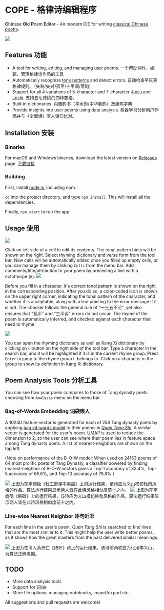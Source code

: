 # COPE - 格律诗编辑程序
**C**hinese **O**ld **P**oem **E**ditor - An modern IDE for writing [classical Chinese poetry](https://en.wikipedia.org/wiki/Classical_Chinese_poetry).

![](screenshots/screenshot01.png)


## Features 功能

- A tool for writing, editing, and managing user poems. 一个帮助创作、编辑、管理格律诗作品的工具
- Automatically recognize [tone patterns](https://en.wikipedia.org/wiki/Tone_pattern) and detect errors. 自动检查平仄等格律规则。（失粘/失对/孤平/三平调/落韵）
- Support for all 4 variations of 5-character and 7-character [Jueju](https://en.wikipedia.org/wiki/Jueju) and [Lüshi](https://en.wikipedia.org/wiki/Lüshi_(poetry)). 支持五七律绝的四种变格。
- Built-in dictionaries. 内置韵书（平水韵/中华新韵）及康熙字典
- Provide insights into user poems using data analysis. 机器学习分析用户作品并与《全唐诗》唐人诗句比对。

## Installation 安装

### Binaries

For macOS and Windows binaries, download the latest version on [Releases]() page. [下载链接]()

### Building

First, install [node.js](https://nodejs.org/en/download/), including npm.

`cd` into the project directory, and type `npm install`. This will install all the dependencies.

Finally, `npm start` to run the app.

## Usage 使用

![](screenshots/screenshot06.png)

 Click on left side of a cell to edit its contents. The tonal pattern hints will be shown on the right. Select rhyming dictionary and verse form from the tool bar. New cells will be automatically added once you filled up empty cells, or, you can manage them by clicking `Cells` from the menu bar. Add comments/title/attribution to your poem by preceding a line with a octothorpe (`#`).
![](screenshots/screenshot08.png)

Before you fill in a character, it's correct tonal pattern is shown on the right in the corresponding position. After you do so, a color-coded icon is shown on the upper right corner, indicating the tonal pattern of the character, and whether it is acceptable, along with a line pointing to the error message if it is not. The checker follows the general rule of "一三五不论", yet also ensures that "孤平" and "三平调" errors do not occur. The rhyme of the poem is automatically inferred, and checked agianst each character that need to rhyme.

![](screenshots/screenshot07.png)

You can open the rhyming dictionary as well as Kang Xi dictionary by clicking on `<` button on the right side of the tool bar. Type a character in the search bar, and it will be highlighted if it is in the current rhyme group. Press `Enter` to jump to the rhyme group it belongs to. Click on a character in the group to show its definition in Kang Xi dictionary.

## Poem Analysis Tools 分析工具

You can see how your poem compares to those of Tang dynasty poets choosing from `Analysis` menu on the menu bar.

### Bag-of-Words Embedding 词袋嵌入

A 1024D feature vector is generated for each of 256 Tang dynasty poets by applying [bag-of-words model](https://en.wikipedia.org/wiki/Bag-of-words_model) to their poems in [*Quan Tang Shi*](https://en.wikipedia.org/wiki/Quan_Tangshi). A similar vector is generated for the user's poem. [UMAP](https://www.npmjs.com/package/umap-js) is used to reduce the dimension to 2, so the user can see where their poem lies in feature space among Tang dynasty poets. A list of nearest-neighbors are shown on the top left.

(Note on performance of the B-O-W model: When used on 24153 poems of 64 most prolific poets of Tang Dynasty, a classifier powered by finding nearest-neighbor of B-O-W vectors gives a Top-1 accuracy of 33.4%, Top-5 accuracy of 65.6%, and Top-10 accuracy of 79.8%.)

![](screenshots/screenshot04.png)
上图为在李商隐《杜工部座中离席》上的运行结果，该诗应为义山模仿杜甫风格的作品。算法运行结果显示两人皆在此诗风格相似度前十之内。
![](screenshots/screenshot05.png)
上图为在李商隐《韩碑》上的运行结果，该诗应为义山模仿韩愈风格的作品。算法运行结果显示两人皆在此诗风格相似度前十之内。

### Line-wise Nearest Neighbor 逐句近邻

For each line in the user's poem, *Quan Tang Shi* is searched to find lines that are the most similar to it. This might help the user write better poems, as it shows how the great masters from the past delivered similar meanings.

![](screenshots/screenshot03.png)
上图为在清人黄景仁《绮怀》诗上的运行结果，该诗前两联应为化用李义山，为算法正确发掘。


## TODO
- More data analysis tools
- Support for 词/曲
- More file options: managing notebooks, import/export etc.

All suggestions and pull requests are welcome!

